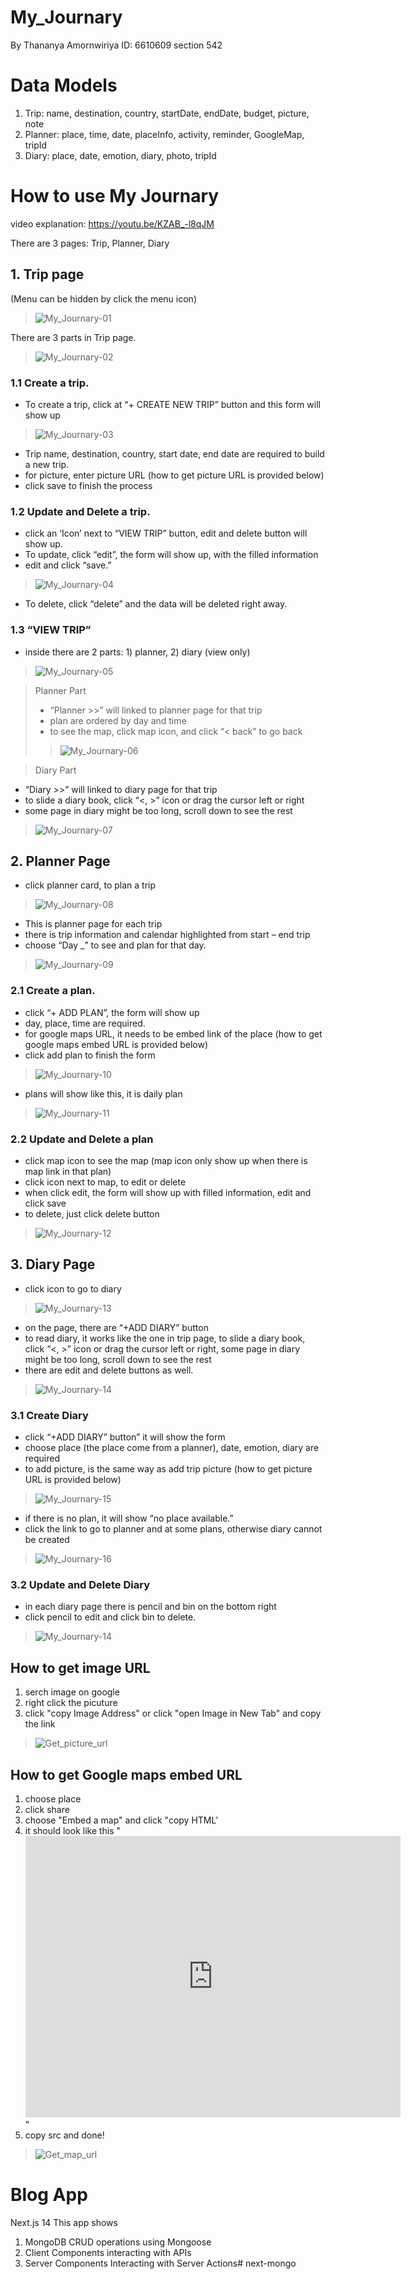 # My_Journary
By Thananya Amornwiriya ID: 6610609 section 542

# Data Models
1. Trip: name, destination, country, startDate, endDate, budget, picture, note
2. Planner: place, time, date, placeInfo, activity, reminder, GoogleMap, tripId
3. Diary: place, date, emotion, diary, photo, tripId

# How to use My Journary
video explanation: https://youtu.be/KZAB_-l8qJM

There are 3 pages: Trip, Planner, Diary
## 1. Trip page
(Menu can be hidden by click the menu icon)
> ![My_Journary-01](https://github.com/user-attachments/assets/1df739d2-a3ff-4ae0-97b0-7a5c4c505c0f)


There are 3 parts in Trip page.
> ![My_Journary-02](https://github.com/user-attachments/assets/b516e76e-7a3e-45b2-afb5-6e5a0d01c0b6)


### 1.1 Create a trip.
- To create a trip, click at “+ CREATE NEW TRIP” button and this form will show up
> ![My_Journary-03](https://github.com/user-attachments/assets/d31ecdbf-2d7e-4c53-b8de-2fc16c9a9d83)

- Trip name, destination, country, start date, end date are required to build a new trip.
- for picture, enter picture URL (how to get picture URL is provided below)
- click save to finish the process

### 1.2 Update and Delete a trip.
- click an ‘Icon’ next to “VIEW TRIP” button, edit and delete button will show up.
- To update, click “edit”, the form will show up, with the filled information
- edit and click “save.”
> ![My_Journary-04](https://github.com/user-attachments/assets/dc6e43ab-8810-4b5a-8f2f-713061dfb2ac)

- To delete, click “delete” and the data will be deleted right away.

### 1.3 “VIEW TRIP”
- inside there are 2 parts: 1) planner, 2) diary (view only)
> ![My_Journary-05](https://github.com/user-attachments/assets/74b8ddff-4442-4897-bc14-b6479a005d31)


> Planner Part
> - “Planner >>” will linked to planner page for that trip
> - plan are ordered by day and time
> - to see the map, click map icon, and click “< back” to go back
>> ![My_Journary-06](https://github.com/user-attachments/assets/16c5b921-ef0f-4a33-b112-5eb622ec6c4f)


> Diary Part
- “Diary >>” will linked to diary page for that trip
- to slide a diary book, click “<, >” icon or drag the cursor left or right
- some page in diary might be too long, scroll down to see the rest
> ![My_Journary-07](https://github.com/user-attachments/assets/b7773c78-3cb9-4c85-b35c-bf11552d5675)


## 2. Planner Page
- click planner card, to plan a trip
> ![My_Journary-08](https://github.com/user-attachments/assets/5f766def-4511-4432-98cd-e33568609969)

- This is planner page for each trip
- there is trip information and calendar highlighted from start – end trip
- choose “Day _” to see and plan for that day.
> ![My_Journary-09](https://github.com/user-attachments/assets/7893f561-22e8-4096-a827-4925785d3085)


### 2.1 Create a plan.
- click “+ ADD PLAN”, the form will show up
- day, place, time are required.
- for google maps URL, it needs to be embed link of the place (how to get google maps embed URL is provided below)
- click add plan to finish the form
> ![My_Journary-10](https://github.com/user-attachments/assets/ae3d9b95-3a9f-41c6-bda5-70d97c08312a)

- plans will show like this, it is daily plan
> ![My_Journary-11](https://github.com/user-attachments/assets/e847d2f4-c09c-4651-a00c-f05ff6c5adc0)


### 2.2 Update and Delete a plan
- click map icon to see the map (map icon only show up when there is map link in that plan)
- click icon next to map, to edit or delete
- when click edit, the form will show up with filled information, edit and click save
- to delete, just click delete button
> ![My_Journary-12](https://github.com/user-attachments/assets/ef4936d0-ee1b-4e70-aa57-5b43c7ee9dae)


## 3. Diary Page
- click icon to go to diary
> ![My_Journary-13](https://github.com/user-attachments/assets/cacd543f-1c2f-4c57-abf1-b88bb8021d11)

- on the page, there are “+ADD DIARY” button
- to read diary, it works like the one in trip page, to slide a diary book, click “<, >” icon or drag the cursor left or right, some page in diary might be too long, scroll down to see the rest
- there are edit and delete buttons as well.
> ![My_Journary-14](https://github.com/user-attachments/assets/75e44631-6964-4ed5-9810-bb6e97334af3)


### 3.1 Create Diary
- click “+ADD DIARY” button” it will show the form
- choose place (the place come from a planner), date, emotion, diary are required
- to add picture, is the same way as add trip picture (how to get picture URL is provided below)
> ![My_Journary-15](https://github.com/user-attachments/assets/9f790bfe-74fb-442b-8953-7c3f380540bb)

- if there is no plan, it will show “no place available.”
- click the link to go to planner and at some plans, otherwise diary cannot be created
> ![My_Journary-16](https://github.com/user-attachments/assets/6a711bcb-a867-4846-b7b7-6df6ad09dc8d)


### 3.2 Update and Delete Diary
- in each diary page there is pencil and bin on the bottom right
- click pencil to edit and click bin to delete.
> ![My_Journary-14](https://github.com/user-attachments/assets/299b7c64-52c7-4e57-8d1e-d0572ef3dc11)

## How to get image URL
1. serch image on google
2. right click the picuture
3. click "copy Image Address" or click "open Image in New Tab" and copy the link
> ![Get_picture_url](https://github.com/user-attachments/assets/48bf8453-6095-4262-bd93-54a1b1ec6886)

## How to get Google maps embed URL
1. choose place
2. click share
3. choose "Embed a map" and click "copy HTML'
4. it should look like this
"<iframe src="https://www.google.com/maps/embed?pb=!1m18!1m12!1m3!1d3877.5853642933707!2d100.84803581124942!3d13.622117286701117!2m3!1f0!2f0!3f0!3m2!1i1024!2i768!4f13.1!3m3!1m2!1s0x311d4306fed8263d%3A0x36375aeed51f8ea7!2sSoi%20Abac%2C%20Chang%20Wat%20Samut%20Prakan!5e0!3m2!1sen!2sth!4v1727542425115!5m2!1sen!2sth" width="600" height="450" style="border:0;" allowfullscreen="" loading="lazy" referrerpolicy="no-referrer-when-downgrade"></iframe>"
5. copy src and done!
> ![Get_map_url](https://github.com/user-attachments/assets/412b4527-cf35-44af-9b6a-4618e254287c)


# Blog App
Next.js 14
This app shows
1. MongoDB CRUD operations using Mongoose
2. Client Components interacting with APIs
3. Server Components Interacting with Server Actions# next-mongo
